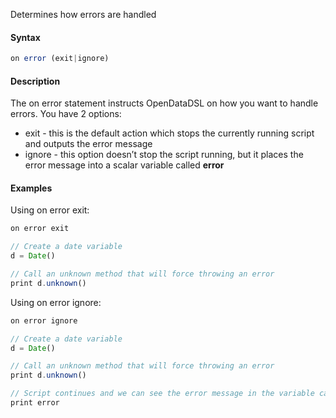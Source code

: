 Determines how errors are handled

#### Syntax
```js
on error (exit|ignore)
```
#### Description

The on error statement instructs OpenDataDSL on how you want to handle errors. You have 2 options:

*   exit - this is the default action which stops the currently running script and outputs the error message    
*   ignore - this option doesn’t stop the script running, but it places the error message into a scalar variable called **error**
    

#### Examples

Using on error exit:
```js
on error exit

// Create a date variable
d = Date()

// Call an unknown method that will force throwing an error
print d.unknown()
```

Using on error ignore:
```js
on error ignore

// Create a date variable
d = Date()

// Call an unknown method that will force throwing an error
print d.unknown()

// Script continues and we can see the error message in the variable called error
print error
```
